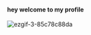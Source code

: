 <h4>hey welcome to my profile</h4>


![ezgif-3-85c78c88da](https://user-images.githubusercontent.com/65282316/223702913-a6dfc967-7149-47bb-a74c-a210b1042ffe.gif)

<!--
**KnoyanMitsu/KnoyanMitsu** is a ✨ _special_ ✨ repository because its `README.md` (this file) appears on your GitHub profile.

Here are some ideas to get you started:

- 🔭 I’m currently working on ...
- 🌱 I’m currently learning ...
- 👯 I’m looking to collaborate on ...
- 🤔 I’m looking for help with ...
- 💬 Ask me about ...
- 📫 How to reach me: ...
- 😄 Pronouns: ...
- ⚡ Fun fact: ...
-->
